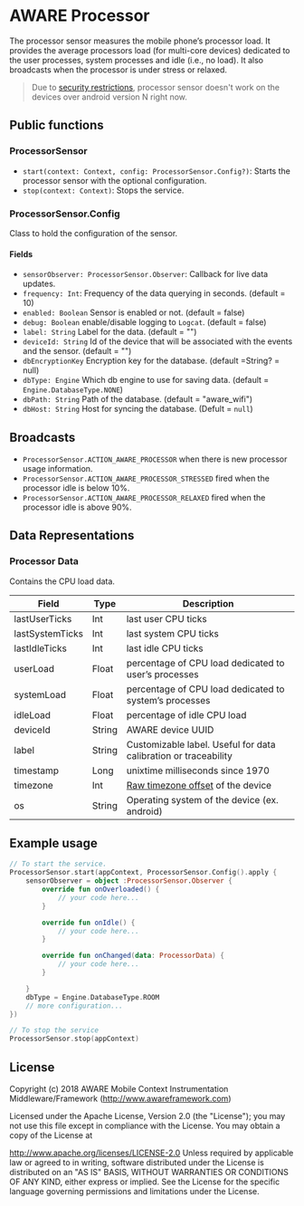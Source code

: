 # AWARE Processor

<!-- [![jitpack-badge](https://jitpack.io/v/awareframework/com.aware.android.sensor.processor.svg)](https://jitpack.io/#awareframework/com.aware.android.sensor.processor) -->

The processor sensor measures the mobile phone’s processor load. It provides the average processors load (for multi-core devices) dedicated to the user processes, system processes and idle (i.e., no load). It also broadcasts when the processor is under stress or relaxed.

> Due to [security restrictions](https://issuetracker.google.com/issues/37140047), processor sensor doesn't work on the devices over android version N right now.

## Public functions

### ProcessorSensor

+ `start(context: Context, config: ProcessorSensor.Config?)`: Starts the processor sensor with the optional configuration.
+ `stop(context: Context)`: Stops the service.

### ProcessorSensor.Config

Class to hold the configuration of the sensor.

#### Fields

+ `sensorObserver: ProcessorSensor.Observer`: Callback for live data updates.
+ `frequency: Int`: Frequency of the data querying in seconds. (default = 10)
+ `enabled: Boolean` Sensor is enabled or not. (default = false)
+ `debug: Boolean` enable/disable logging to `Logcat`. (default = false)
+ `label: String` Label for the data. (default = "")
+ `deviceId: String` Id of the device that will be associated with the events and the sensor. (default = "")
+ `dbEncryptionKey` Encryption key for the database. (default =String? = null)
+ `dbType: Engine` Which db engine to use for saving data. (default = `Engine.DatabaseType.NONE`)
+ `dbPath: String` Path of the database. (default = "aware_wifi")
+ `dbHost: String` Host for syncing the database. (Defult = `null`)

## Broadcasts

+ `ProcessorSensor.ACTION_AWARE_PROCESSOR` when there is new processor usage information.
+ `ProcessorSensor.ACTION_AWARE_PROCESSOR_STRESSED` fired when the processor idle is below 10%.
+ `ProcessorSensor.ACTION_AWARE_PROCESSOR_RELAXED` fired when the processor idle is above 90%.

## Data Representations

### Processor Data

Contains the CPU load data.

| Field           | Type   | Description                                                     |
| --------------- | ------ | --------------------------------------------------------------- |
| lastUserTicks   | Int    | last user CPU ticks                                             |
| lastSystemTicks | Int    | last system CPU ticks                                           |
| lastIdleTicks   | Int    | last idle CPU ticks                                             |
| userLoad        | Float  | percentage of CPU load dedicated to user’s processes           |
| systemLoad      | Float  | percentage of CPU load dedicated to system’s processes         |
| idleLoad        | Float  | percentage of idle CPU load                                     |
| deviceId        | String | AWARE device UUID                                               |
| label           | String | Customizable label. Useful for data calibration or traceability |
| timestamp       | Long   | unixtime milliseconds since 1970                                |
| timezone        | Int    | [Raw timezone offset][1] of the device                          |
| os              | String | Operating system of the device (ex. android)                    |

[1]: https://developer.android.com/reference/java/util/TimeZone#getRawOffset()

## Example usage

```kotlin
// To start the service.
ProcessorSensor.start(appContext, ProcessorSensor.Config().apply {
    sensorObserver = object :ProcessorSensor.Observer {
        override fun onOverloaded() {
            // your code here...
        }

        override fun onIdle() {
            // your code here...
        }

        override fun onChanged(data: ProcessorData) {
            // your code here...
        }

    }
    dbType = Engine.DatabaseType.ROOM
    // more configuration...
})

// To stop the service
ProcessorSensor.stop(appContext)
```

## License

Copyright (c) 2018 AWARE Mobile Context Instrumentation Middleware/Framework (http://www.awareframework.com)

Licensed under the Apache License, Version 2.0 (the "License"); you may not use this file except in compliance with the License. You may obtain a copy of the License at

http://www.apache.org/licenses/LICENSE-2.0
Unless required by applicable law or agreed to in writing, software distributed under the License is distributed on an "AS IS" BASIS, WITHOUT WARRANTIES OR CONDITIONS OF ANY KIND, either express or implied. See the License for the specific language governing permissions and limitations under the License.
